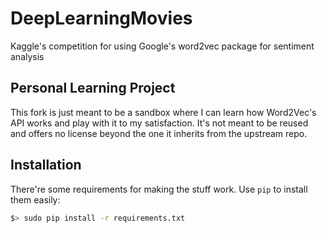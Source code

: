 DeepLearningMovies
==================

Kaggle's competition for using Google's word2vec package for sentiment analysis

## Personal Learning Project
This fork is just meant to be a sandbox where I can learn how Word2Vec's API works and play with it to my satisfaction.
It's not meant to be reused and offers no license beyond the one it inherits from the upstream repo.

## Installation

There're some requirements for making the stuff work. Use `pip` to install them easily:

```bash
$> sudo pip install -r requirements.txt
```